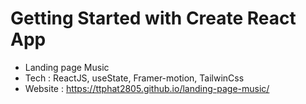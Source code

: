 # Getting Started with Create React App
- Landing page Music
- Tech : ReactJS, useState, Framer-motion, TailwinCss
- Website : https://ttphat2805.github.io/landing-page-music/

